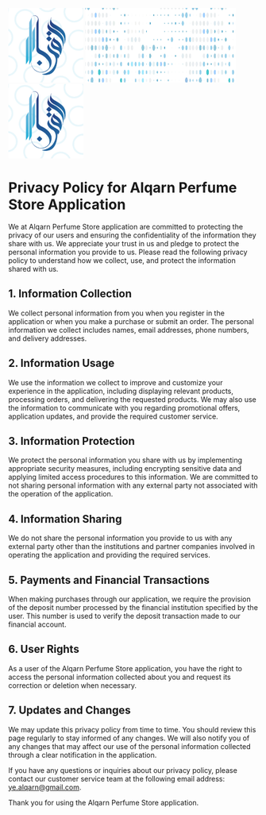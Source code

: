  <img src="assets/images/logo.png" alt="Image" style="width: 30%; height: 150px;">  <img src="assets/images/categories_background.jpg" alt="Image" style="width: 60%; height: 150px;">  <img src="assets/images/logo.png" alt="Image" style="width: 30%; height: 150px;">

# Privacy Policy for Alqarn Perfume Store Application

We at Alqarn Perfume Store application are committed to protecting the privacy of our users and ensuring the confidentiality of the information they share with us. We appreciate your trust in us and pledge to protect the personal information you provide to us. Please read the following privacy policy to understand how we collect, use, and protect the information shared with us.

## 1. Information Collection

We collect personal information from you when you register in the application or when you make a purchase or submit an order. The personal information we collect includes names, email addresses, phone numbers, and delivery addresses.

## 2. Information Usage

We use the information we collect to improve and customize your experience in the application, including displaying relevant products, processing orders, and delivering the requested products. We may also use the information to communicate with you regarding promotional offers, application updates, and provide the required customer service.

## 3. Information Protection

We protect the personal information you share with us by implementing appropriate security measures, including encrypting sensitive data and applying limited access procedures to this information. We are committed to not sharing personal information with any external party not associated with the operation of the application.

## 4. Information Sharing

We do not share the personal information you provide to us with any external party other than the institutions and partner companies involved in operating the application and providing the required services.

## 5. Payments and Financial Transactions

When making purchases through our application, we require the provision of the deposit number processed by the financial institution specified by the user. This number is used to verify the deposit transaction made to our financial account.

## 6. User Rights

As a user of the Alqarn Perfume Store application, you have the right to access the personal information collected about you and request its correction or deletion when necessary.

## 7. Updates and Changes

We may update this privacy policy from time to time. You should review this page regularly to stay informed of any changes. We will also notify you of any changes that may affect our use of the personal information collected through a clear notification in the application.

If you have any questions or inquiries about our privacy policy, please contact our customer service team at the following email address: ye.alqarn@gmail.com.

Thank you for using the Alqarn Perfume Store application.
